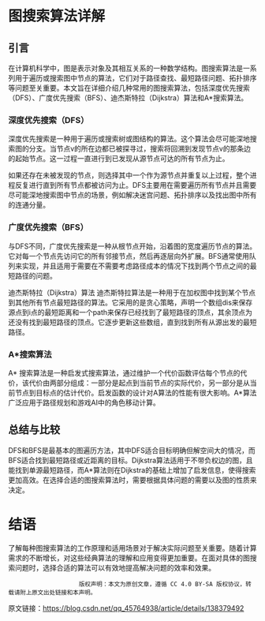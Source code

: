 # 图搜索算法详解
## 引言
在计算机科学中，图是表示对象及其相互关系的一种数学结构。图搜索算法是一系列用于遍历或搜索图中节点的算法，它们对于路径查找、最短路径问题、拓扑排序等问题至关重要。本文旨在详细介绍几种常用的图搜索算法，包括深度优先搜索（DFS）、广度优先搜索（BFS）、迪杰斯特拉（Dijkstra）算法和A*搜索算法。

### 深度优先搜索（DFS）
深度优先搜索是一种用于遍历或搜索树或图结构的算法。这个算法会尽可能深地搜索图的分支。当节点v的所在边都已被探寻过，搜索将回溯到发现节点v的那条边的起始节点。这一过程一直进行到已发现从源节点可达的所有节点为止。

如果还存在未被发现的节点，则选择其中一个作为源节点并重复以上过程，整个进程反复进行直到所有节点都被访问为止。DFS主要用在需要遍历所有节点并且需要尽可能深地搜索图中节点的场景，例如解决迷宫问题、拓扑排序以及找出图中所有的连通分量。

### 广度优先搜索（BFS）
与DFS不同，广度优先搜索是一种从根节点开始，沿着图的宽度遍历节点的算法。它对每一个节点先访问它的所有邻接节点，然后再逐层向外扩展。BFS通常使用队列来实现，并且适用于需要在不需要考虑路径成本的情况下找到两个节点之间的最短路径的问题。

迪杰斯特拉（Dijkstra）算法
迪杰斯特拉算法是一种用于在加权图中找到某个节点到其他所有节点最短路径的算法。它采用的是贪心策略，声明一个数组dis来保存源点到i点的最短距离和一个path来保存已经找到了最短路径的顶点，其余顶点为还没有找到最短路径的顶点。它逐步更新这些数组，直到找到所有从源出发的最短路径。

### A\*搜索算法
A\* 搜索算法是一种启发式搜索算法，通过维护一个代价函数评估每个节点的代价，该代价由两部分组成：一部分是起点到当前节点的实际代价，另一部分是从当前节点到目标点的估计代价。启发函数的设计对A算法的性能有很大影响。A\*算法广泛应用于路径规划和游戏AI中的角色移动计算。

## 总结与比较
DFS和BFS是最基本的图遍历方法，其中DFS适合目标明确但解空间大的情况，而BFS适合找到最短路径或近距离的目标。Dijkstra算法适用于不带负权边的图，且能找到单源最短路径，而A*算法则在Dijkstra的基础上增加了启发信息，使得搜索更加高效。在选择合适的图搜索算法时，需要根据具体问题的需要以及图的性质来决定。

# 结语
了解每种图搜索算法的工作原理和适用场景对于解决实际问题至关重要。随着计算需求的不断增长，对这些经典算法的理解和应用变得更加重要。在面对具体的图搜索问题时，选择合适的算法可以有效地提高解决问题的效率和效果。

```
					版权声明：本文为原创文章，遵循 CC 4.0 BY-SA 版权协议，转载请附上原文出处链接和本声明。
```

原文链接：https://blog.csdn.net/qq_45764938/article/details/138379492